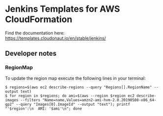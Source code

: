 # Jenkins Templates for AWS CloudFormation

Find the documentation here: https://templates.cloudonaut.io/en/stable/jenkins/

## Developer notes

### RegionMap
To update the region map execute the following lines in your terminal:

```
$ regions=$(aws ec2 describe-regions --query "Regions[].RegionName" --output text)
$ for region in $regions; do ami=$(aws --region $region ec2 describe-images --filters "Name=name,Values=amzn2-ami-hvm-2.0.20190508-x86_64-gp2" --query "Images[0].ImageId" --output "text"); printf "'$region':\n  AMI: '$ami'\n"; done
```

